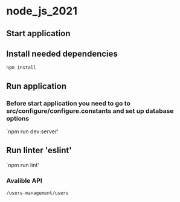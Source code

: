 # node_js_2021

## Start application

## Install needed dependencies

`npm install`

## Run application

### Before start application you need to go to src/configure/configure.constants and set up database options

`npm run dev:server'

## Run linter 'eslint'

`npm run lint'

### Avalible API

`/users-management/users`
